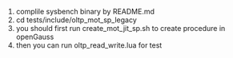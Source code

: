 

1. complile sysbench binary by README.md
2. cd tests/include/oltp_mot_sp_legacy
3. you should first run create_mot_jit_sp.sh to create procedure in openGauss
4. then you can run oltp_read_write.lua for test

